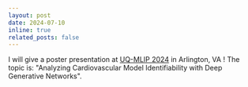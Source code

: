 ```yaml
---
layout: post
date: 2024-07-10 
inline: true
related_posts: false
---
```


I will give a poster presentation at [UQ-MLIP 2024](https://uq-mlip2.usacm.org/home) in Arlington, VA ! The topic is: "Analyzing Cardiovascular Model Identifiability with Deep Generative Networks".
